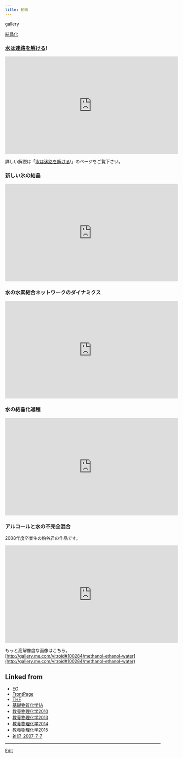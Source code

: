 ```yaml
---
title: 動画
---
```

[gallery](/gallery)

[結晶化](/結晶化)


### [水は迷路を解ける](/水は迷路を解ける)!

<iframe width="560" height="315" src="https://www.youtube.com/embed/nDyGEq_ugGo" frameborder="0" allow="autoplay; encrypted-media" allowfullscreen></iframe>

詳しい解説は「[水は迷路を解ける](/水は迷路を解ける)!」のページをご覧下さい。


### 新しい氷の結晶

<iframe width="560" height="315" src="https://www.youtube.com/embed/LL6SeSu5tqc" frameborder="0" allow="autoplay; encrypted-media" allowfullscreen></iframe>


### 水の水素結合ネットワークのダイナミクス

<iframe width="560" height="315" src="https://www.youtube.com/embed/t5ZFoU0S5iE" frameborder="0" allow="autoplay; encrypted-media" allowfullscreen></iframe>


### 水の結晶化過程

<iframe width="560" height="315" src="https://www.youtube.com/embed/gmjLXrMaFTg" frameborder="0" allow="autoplay; encrypted-media" allowfullscreen></iframe>


### アルコールと水の不完全混合

2008年度卒業生の粕谷君の作品です。

<iframe width="560" height="315" src="https://www.youtube.com/embed/d4zMAkd0tBc" frameborder="0" allow="autoplay; encrypted-media" allowfullscreen></iframe>

もっと高解像度な画像はこちら。[http://gallery.me.com/vitroid#100284/methanol-ethanol-water](http://gallery.me.com/vitroid#100284/methanol-ethanol-water)

<!--  -->




## Linked from

* [EO](/EO)
* [FrontPage](/FrontPage)
* [THF](/THF)
* [基礎物質化学1A](/基礎物質化学1A)
* [教養物理化学2010](/教養物理化学2010)
* [教養物理化学2013](/教養物理化学2013)
* [教養物理化学2014](/教養物理化学2014)
* [教養物理化学2015](/教養物理化学2015)
* [雑記_2007-7-7](/雑記_2007-7-7)


----

[Edit](https://github.com/vitroid/vitroid.github.io/edit/master/MD/動画.md)

